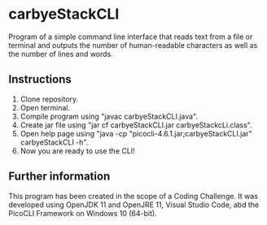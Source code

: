 # carbyeStackCLI
Program of a simple command line interface that reads text from a file or terminal and outputs the number of human-readable characters as well as the number of lines and words.

## Instructions
1. Clone repository.
2. Open terminal.
3. Compile program using "javac carbyeStackCLI.java".
4. Create jar file using "jar cf carbyeStackCLI.jar carbyeStackcLi.class".
5. Open help page using "java -cp "picocli-4.6.1.jar;carbyeStackCLI.jar" carbyeStackCLI -h".
6. Now you are ready to use the CLI!

## Further information
This program has been created in the scope of a Coding Challenge.
It was developed using OpenJDK 11 and OpenJRE 11, Visual Studio Code, abd the PicoCLI Framework on Windows 10 (64-bit).
